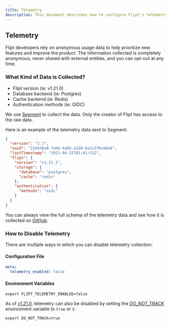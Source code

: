 ```yaml
---
title: Telemetry
description: This document describes how to configure Flipt's telemetry outputs as well as what data is captured.
---
```


## Telemetry

Flipt developers rely on anonymous usage data to help prioritize new features
and improve the product. The information collected is completely anonymous,
never shared with external entities, and you can opt-out at any time.

### What Kind of Data is Collected?

- Flipt version (ie: v1.21.0)
- Database backend (ie: Postgres)
- Cache backend (ie: Redis)
- Authentication methods (ie: OIDC)

We use [Segment](https://segment.com) to collect the data. Only the creator of
Flipt has access to the raw data.

Here is an example of the telemetry data sent to Segment:

```json
{
  "version": "1.1",
  "uuid": "1545d8a8-7a66-4d8d-a158-0a1c576c68a6",
  "lastTimestamp": "2023-04-25T01:01:51Z",
  "flipt": {
    "version": "v1.21.1",
    "storage": {
      "database": "postgres",
      "cache": "redis"
    },
    "authentication": {
      "methods": "oidc"
    }
  }
}
```

You can always view the full schema of the telemetry data and see how it is collected on
[GitHub](https://github.com/flipt-io/flipt/blob/main/internal/telemetry/telemetry.go).

### How to Disable Telemetry

There are multiple ways in which you can disable telemetry collection:

#### Configuration File

```yaml
meta:
  telemetry_enabled: false
```

#### Environment Variables

```shell
export FLIPT_TELEMETRY_ENABLED=false
```

As of [v1.21.0](https://github.com/flipt-io/flipt/releases/tag/v1.21.0), telemetry can also be disabled by setting the [DO_NOT_TRACK](https://consoledonottrack.com/) environment variable to `true` or `1`:

```shell
export DO_NOT_TRACK=true
```
